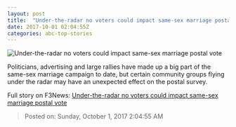 ```yaml
---
layout: post
title:  "Under-the-radar no voters could impact same-sex marriage postal vote"
date: 2017-10-01 02:04:55Z
categories: abc-top-stories
---
```


![Under-the-radar no voters could impact same-sex marriage postal vote](http://www.abc.net.au/news/image/5684210-1x1-700x700.jpg)

Politicians, advertising and large rallies have made up a big part of the same-sex marriage campaign to date, but certain community groups flying under the radar may have an unexpected effect on the postal survey.


Full story on F3News: [Under-the-radar no voters could impact same-sex marriage postal vote](http://www.f3nws.com/n/aAAE4D)

> Posted on: Sunday, October 1, 2017 2:04:55 AM
